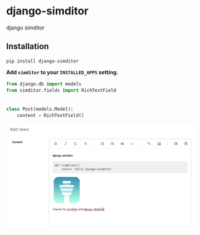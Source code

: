 # django-simditor
django simditor

Installation
------------

    pip install django-simditor

**Add `simditor` to your `INSTALLED_APPS` setting.**

```python
from django.db import models
from simditor.fields import RichTextField


class Post(models.Model):
    content = RichTextField()
```


![](resources/demo.png)
